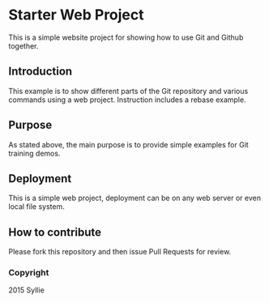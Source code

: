 # Starter Web Project

This is a simple website project for showing how to use Git and Github together.

## Introduction

This example is to show different parts of the Git repository and various commands using a web project. Instruction includes a rebase example.

## Purpose

As stated above, the main purpose is to provide simple examples for Git training demos.

## Deployment

This is a simple web project, deployment can be on any web server or even local file system.

## How to contribute

Please fork this repository and then issue Pull Requests for review.

### Copyright
2015 Syllie